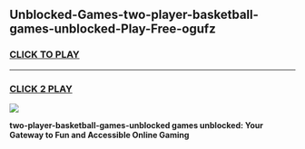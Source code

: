 
## Unblocked-Games-two-player-basketball-games-unblocked-Play-Free-ogufz
<h3>
<a href="https://premium76.site?title=two-player-basketball-games-unblocked&ref=18A">CLICK TO PLAY</a></h3>
<hr>

<h3>
<a href="https://premium76.site?title=two-player-basketball-games-unblocked&ref=18A">CLICK 2 PLAY</a>
  
</h3>

<a href="https://premium76.site?title=two-player-basketball-games-unblocked&ref=18A"><img src="https://clearcache.store/games.png"></a>


**two-player-basketball-games-unblocked games unblocked: Your Gateway to Fun and Accessible Online Gaming**
